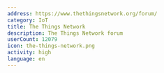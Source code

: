 ```yaml
---
address: https://www.thethingsnetwork.org/forum/
category: IoT
title: The Things Network
description: The Things Network forum
userCount: 12079
icon: the-things-network.png
activity: high
language: en
---
```

